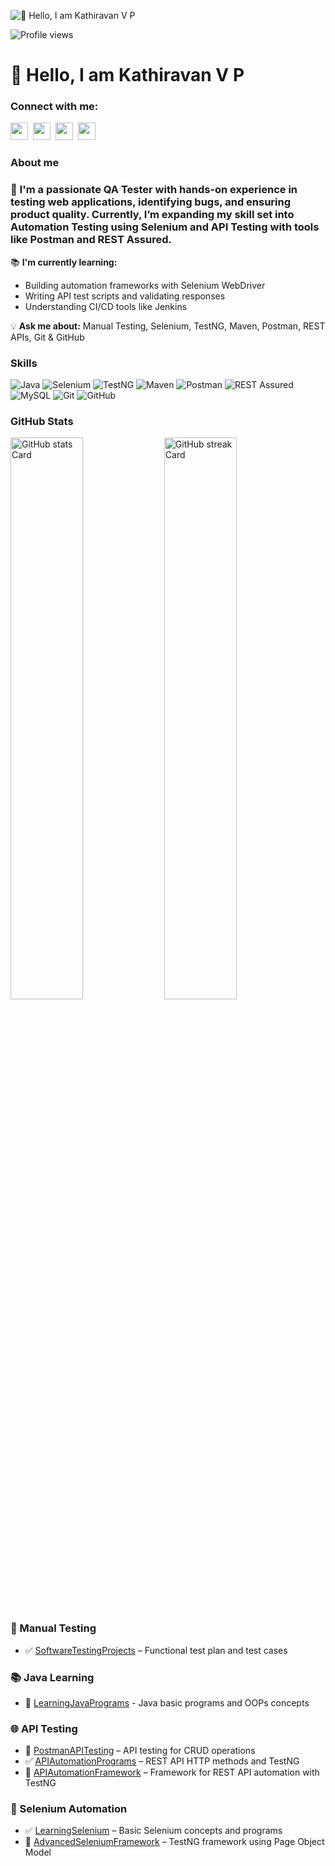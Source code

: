 ![👋 Hello, I am Kathiravan V P](https://as2.ftcdn.net/v2/jpg/05/67/40/31/1000_F_567403147_WjV5fqGRjjPUkBOnXaaREKgVjZMC12M7.jpg)

![Profile views](https://komarev.com/ghpvc/?username=KathiravanVP&label=Profile%20views&color=0e75b6&style=flat)

<div id="toc">
  <ul align="left" style="list-style: none">
    <summary>
      <h1>
        👋 Hello, I am Kathiravan V P
      </h1>
    </summary>
  </ul>
</div>

**<h3 align="left">Connect with me:</h3>** 
<p align="left"><a href="https://www.linkedin.com/in/kathiravanvp" target="_blank">
  <img src="https://img.shields.io/badge/LinkedIn-0077B5?style=for-the-badge&logo=linkedin&logoColor=white" height="28" style="margin-right: 4px"></a> <a href="kathir300499@gmail.com" target="_blank">
    <img src="https://img.shields.io/badge/Gmail-D14836?style=for-the-badge&logo=gmail&logoColor=white" height="28" style="margin-right: 4px"></a> <a href="https://github.com/KathiravanVP" target="_blank">
      <img src="https://img.shields.io/badge/GitHub-100000?style=for-the-badge&logo=github&logoColor=white" height="28" style="margin-right: 4px"></a>
<a href="mailto:kathir300499@gmail.com">
  <img src="https://img.shields.io/badge/Gmail-D14836?style=for-the-badge&logo=gmail&logoColor=white" height="28" style="margin-right: 4px" />
</a></p>
    

**<h3 align="left">About me</h3>**
 **<h3 align="left">🚀 I'm a passionate QA Tester with hands-on experience in testing web applications, identifying bugs, and ensuring product quality. Currently, I’m expanding my skill set into Automation Testing using Selenium and API Testing with tools like Postman and REST Assured.</h3>**

📚 **I'm currently learning:**
  * Building automation frameworks with Selenium WebDriver
  * Writing API test scripts and validating responses
  * Understanding CI/CD tools like Jenkins

💡 **Ask me about:**  Manual Testing, Selenium, TestNG, Maven, Postman, REST APIs, Git & GitHub

 **<h3 align="left">Skills</h3>**
  
![Java](https://img.shields.io/badge/Java-ED8B00?style=for-the-badge&logo=java&logoColor=white)
![Selenium](https://img.shields.io/badge/Selenium-43B02A?style=for-the-badge&logo=selenium&logoColor=white)
![TestNG](https://img.shields.io/badge/TestNG-FFCC00?style=for-the-badge&logo=testng&logoColor=black)
![Maven](https://img.shields.io/badge/Maven-C71A36?style=for-the-badge&logo=apachemaven&logoColor=white)
![Postman](https://img.shields.io/badge/Postman-FF6C37?style=for-the-badge&logo=postman&logoColor=white)
![REST Assured](https://img.shields.io/badge/REST--Assured-6D6E71?style=for-the-badge)
![MySQL](https://img.shields.io/badge/MySQL-4479A1?style=for-the-badge&logo=mysql&logoColor=white)
![Git](https://img.shields.io/badge/Git-F05032?style=for-the-badge&logo=git&logoColor=white)
![GitHub](https://img.shields.io/badge/GitHub-181717?style=for-the-badge&logo=github&logoColor=white)

 **<h3 align="left">GitHub Stats</h3>**

<p align="left">
  <img width="48%" src="https://github-readme-stats.vercel.app/api?username=KathiravanVP&theme=react&hide_title=false&hide_rank=false&show_icons=false&include_all_commits=false&count_private=true&line_height=23" alt="GitHub stats Card" />
  <img width="48%" src="https://streak-stats.demolab.com/?user=KathiravanVP&theme=react&hide_border=false&date_format=M+j%5B%2C+Y%5D&mode=daily&hide_total_contributions=false&hide_current_streak=false&hide_longest_streak=false&card_height=200" alt="GitHub streak Card" />
</p>

### 📄 Manual Testing

- ✅ [SoftwareTestingProjects](https://github.com/KathiravaVP/SoftwareTestingProjects) – Functional test plan and test cases

### 📚 Java Learning

- 📘 [LearningJavaPrograms](https://github.com/KathiravaVP/SoftwareTestingProjects) - Java basic programs and OOPs concepts

### 🌐 API Testing

- 🧪 [PostmanAPITesting](https://github.com/KathiravaVP/PostmanAPITesting) – API testing for CRUD operations
- ✅ [APIAutomationPrograms](https://github.com/KathiravaVP/ATB11xAPIAutomationPrograms) – REST API HTTP methods and TestNG
- 🔄 [APIAutomationFramework](https://github.com/KathiravaVP/APIAutomationFrameworkATB11x) – Framework for REST API automation with TestNG

### 🔧 Selenium Automation

- ✅ [LearningSelenium](https://github.com/KathiravaVP/LearningSeleniumATB11x) – Basic Selenium concepts and programs
- 🔄 [AdvancedSeleniumFramework](https://github.com/KathiravaVP/ATB11xAdvancedSeleniumFramework) – TestNG framework using Page Object Model

